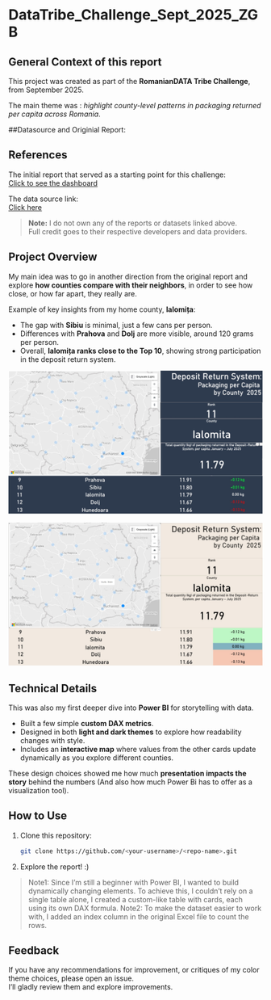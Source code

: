 # DataTribe_Challenge_Sept_2025_ZGB

## General Context of this report

This project was created as part of the **RomanianDATA Tribe Challenge**, from September 2025. 

The main theme was : *highlight county-level patterns in packaging returned per capita across Romania*.  


##Datasource and Originial Report:

## References

The initial report that served as a starting point for this challenge:  
[Click to see the dashboard](https://cumstam.ro/grafice/1280)

The data source link:  
[Click here](https://data.world/romanian-data/deposit-return-system-packaging-per-person-2025)

> **Note:** I do not own any of the reports or datasets linked above.  
> Full credit goes to their respective developers and data providers.


## Project Overview

My main idea was to go in another direction from the original report and explore **how counties compare with their neighbors**, in order to see how close, or how far apart, they really are.  


Example of key insights from my home county, **Ialomița**:
- The gap with **Sibiu** is minimal,  just a few cans per person.  
- Differences with **Prahova** and **Dolj** are more visible, around 120 grams per person.
- Overall, **Ialomița ranks close to the Top 10**, showing strong participation in the deposit return system.


![Dark mode preview](darkmode.jpeg)

![Light mode preview](lightmode.jpeg)



## Technical Details

This was also my first deeper dive into **Power BI** for storytelling with data.  

- Built a few simple **custom DAX metrics**.  
- Designed in both **light and dark themes** to explore how readability changes with style.  
- Includes an **interactive map** where values from the other cards update dynamically as you explore different counties.  


These design choices showed me how much **presentation impacts the story** behind the numbers (And also how much Power Bi has to offer as a visualization tool). 

## How to Use
1. Clone this repository:  
   ```bash
   git clone https://github.com/<your-username>/<repo-name>.git

2. Explore the report! :)

> Note1: Since I’m still a beginner with Power BI, I wanted to build dynamically changing elements. To achieve this, I couldn’t rely on a single table alone, I created a custom-like table with cards, each using its own DAX formula.
> Note2: To make the dataset easier to work with, I added an index column in the original Excel file to count the rows.

## Feedback
If you have any recommendations for improvement, or critiques of my color theme choices, please open an issue.  
I’ll gladly review them and explore improvements.

